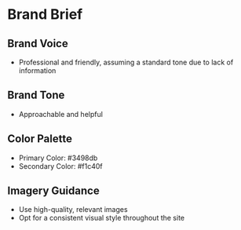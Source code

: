 # Brand Brief
## Brand Voice
* Professional and friendly, assuming a standard tone due to lack of information
## Brand Tone
* Approachable and helpful
## Color Palette
* Primary Color: #3498db
* Secondary Color: #f1c40f
## Imagery Guidance
* Use high-quality, relevant images
* Opt for a consistent visual style throughout the site